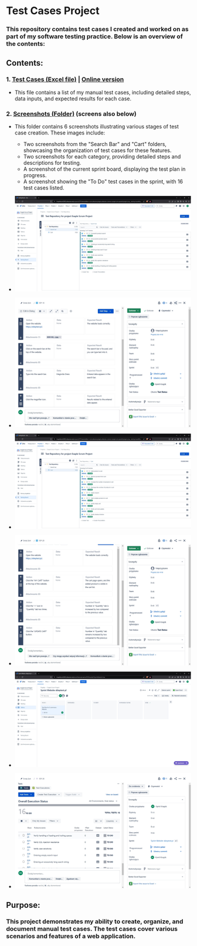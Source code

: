# Test Cases Project
### This repository contains test cases I created and worked on as part of my software testing practice. Below is an overview of the contents:
## Contents:
### 1. [Test Cases (Excel file)](https://github.com/kamknap/Manual-Testing/blob/main/Test-Cases/TestCasesWebsite.xlsx) | [Online version](https://docs.google.com/spreadsheets/d/1E2M7Xz7EAiQQ_-XEl2L6WYojwlB9Dc_DVQrzYE75rIE/edit?usp=sharing)
- This file contains a list of my manual test cases, including detailed steps, data inputs, and expected results for each case.
### 2. [Screenshots (Folder)](https://github.com/kamknap/Manual-Testing/tree/main/Test-Cases/Jira-ScreenShots) (screens also below)
- This folder contains 6 screenshots illustrating various stages of test case creation. These images include:
  - Two screenshots from the "Search Bar" and "Cart" folders, showcasing the organization of test cases for these features.
  - Two screenshots for each category, providing detailed steps and descriptions for testing.
  - A screenshot of the current sprint board, displaying the test plan in progress.
  - A screenshot showing the "To Do" test cases in the sprint, with 16 test cases listed.
    
- ![screen1](https://github.com/kamknap/Manual-Testing/blob/main/Test-Cases/Jira-ScreenShots/testing-board-search.jpg)
- ![screen2](https://github.com/kamknap/Manual-Testing/blob/main/Test-Cases/Jira-ScreenShots/testing-board-search-inside.jpg)
- ![screen3](https://github.com/kamknap/Manual-Testing/blob/main/Test-Cases/Jira-ScreenShots/testing-board-cart.jpg)
- ![screen4](https://github.com/kamknap/Manual-Testing/blob/main/Test-Cases/Jira-ScreenShots/testing-board-cart-inside.jpg)
- ![screen5](https://github.com/kamknap/Manual-Testing/blob/main/Test-Cases/Jira-ScreenShots/sprint.jpg)
- ![screen6](https://github.com/kamknap/Manual-Testing/blob/main/Test-Cases/Jira-ScreenShots/sprint-todo.jpg)

## Purpose:
### This project demonstrates my ability to create, organize, and document manual test cases. The test cases cover various scenarios and features of a web application.
